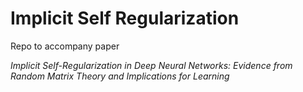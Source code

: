 # Implicit Self Regularization

Repo to accompany paper 

_Implicit Self-Regularization in Deep Neural Networks: Evidence from Random Matrix Theory and Implications for Learning_



